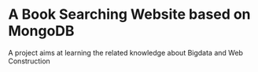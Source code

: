 # A Book Searching Website based on MongoDB
 A project aims at learning the related knowledge about Bigdata and Web Construction
